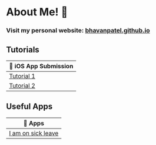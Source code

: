 # About Me! 🚀

### Visit my personal website: [bhavanpatel.github.io](https://bhavanpatel.github.io)

## Tutorials

| 📱 iOS App Submission                                                               |
| ----------------------------------------------------------------------------------- |
| [Tutorial 1](https://bhavanpatel.github.io/blog/ios-app-submit-tutorial/tutorial-1) |
| [Tutorial 2](https://bhavanpatel.github.io/blog/ios-app-submit-tutorial/tutorial-2) |

## Useful Apps

| 🤒 Apps                                                                    |
| -------------------------------------------------------------------------- |
| [I am on sick leave](https://bhavanpatel.github.io/aoo/i-am-on-sick-leave) |

